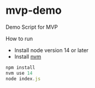# mvp-demo
Demo Script for MVP

How to run 
* Install node version 14 or later
* Install [nvm](https://github.com/nvm-sh/nvm) 
```javascript
npm install
nvm use 14
node index.js
```
